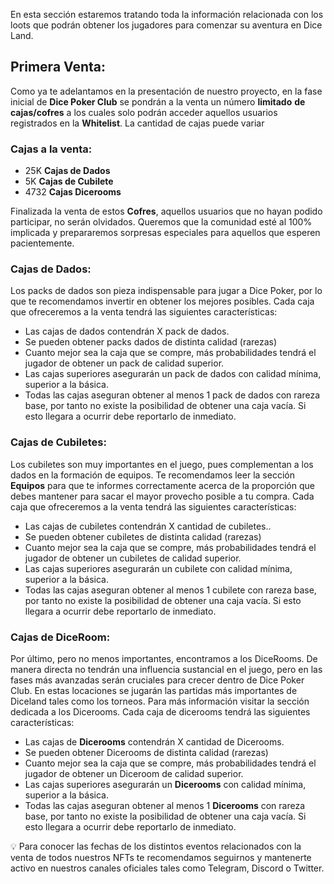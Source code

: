 En esta sección estaremos tratando toda la información relacionada con los loots que podrán obtener los jugadores para comenzar su aventura en Dice Land.

## Primera Venta:

Como ya te adelantamos en la presentación de nuestro proyecto, en la fase inicial de **Dice Poker Club** se pondrán a la venta un número **limitado** **de cajas/cofres** a los cuales solo podrán acceder aquellos usuarios registrados en la **Whitelist**. La cantidad de cajas puede variar 

### **Cajas a la venta:**

- 25K **Cajas de Dados**
- 5K **Cajas de Cubilete**
- 4732 **Cajas Dicerooms**

Finalizada la venta de estos **Cofres**, aquellos usuarios que no hayan podido participar, no serán olvidados. Queremos que la comunidad esté al 100% implicada y prepararemos sorpresas especiales para aquellos que esperen pacientemente.

### Cajas de Dados:

Los packs de dados son pieza indispensable para jugar a Dice Poker, por lo que te recomendamos invertir en obtener los mejores posibles. Cada caja que ofreceremos a la venta tendrá las siguientes características:

- Las cajas de dados contendrán X pack de dados.
- Se pueden obtener packs dados de distinta calidad (rarezas)
- Cuanto mejor sea la caja que se compre, más probabilidades tendrá el jugador de obtener un pack de calidad superior.
- Las cajas superiores asegurarán un pack de dados con calidad mínima, superior a la básica.
- Todas las cajas aseguran obtener al menos 1 pack de dados con rareza base, por tanto no existe la posibilidad de obtener una caja vacía. Si esto llegara a ocurrir debe reportarlo de inmediato.

### Cajas de Cubiletes:

Los cubiletes son muy importantes en el juego, pues complementan a los dados en la formación de equipos. Te recomendamos leer la sección **Equipos** para que te informes correctamente acerca de la proporción que debes mantener para sacar el mayor provecho posible a tu compra. Cada caja que ofreceremos a la venta tendrá las siguientes características:

- Las cajas de cubiletes contendrán X cantidad de cubiletes..
- Se pueden obtener cubiletes de distinta calidad (rarezas)
- Cuanto mejor sea la caja que se compre, más probabilidades tendrá el jugador de obtener un cubiletes de calidad superior.
- Las cajas superiores asegurarán un cubilete con calidad mínima, superior a la básica.
- Todas las cajas aseguran obtener al menos 1 cubilete con rareza base, por tanto no existe la posibilidad de obtener una caja vacía. Si esto llegara a ocurrir debe reportarlo de inmediato.

### Cajas de DiceRoom:

Por último, pero no menos importantes, encontramos a los DiceRooms. De manera directa no tendrán una influencia sustancial en el juego, pero en las fases más avanzadas serán cruciales para crecer dentro de Dice Poker Club. En estas locaciones se jugarán las partidas más importantes de Diceland tales como los torneos. Para más información visitar la sección dedicada a los Dicerooms. Cada caja de dicerooms tendrá  las siguientes características:

- Las cajas de **Dicerooms** contendrán X cantidad de Dicerooms.
- Se pueden obtener Dicerooms de distinta calidad (rarezas)
- Cuanto mejor sea la caja que se compre, más probabilidades tendrá el jugador de obtener un Diceroom de calidad superior.
- Las cajas superiores asegurarán un **Dicerooms** con calidad mínima, superior a la básica.
- Todas las cajas aseguran obtener al menos 1 **Dicerooms** con rareza base, por tanto no existe la posibilidad de obtener una caja vacía. Si esto llegara a ocurrir debe reportarlo de inmediato.

<aside>
💡 Para conocer las fechas de los distintos eventos relacionados con la venta de todos nuestros NFTs te recomendamos seguirnos y mantenerte activo en nuestros canales oficiales tales como Telegram, Discord o Twitter.

</aside>